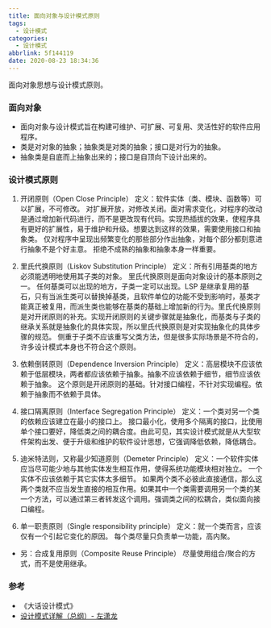 ```yaml
---
title: 面向对象与设计模式原则
tags:
  - 设计模式
categories:
  - 设计模式
abbrlink: 5f144119
date: 2020-08-23 18:34:36
---
```


面向对象思想与设计模式原则。

<!-- more -->

### 面向对象

- 面向对象与设计模式旨在构建可维护、可扩展、可复用、灵活性好的软件应用程序。
- 类是对对象的抽象；抽象类是对类的抽象；接口是对行为的抽象。
- 抽象类是自底而上抽象出来的；接口是自顶向下设计出来的。

### 设计模式原则

1. 开闭原则（Open Close Principle）
定义：软件实体（类、模块、函数等）可以扩展，不可修改。
对扩展开放，对修改关闭。面对需求变化，对程序的改动是通过增加新代码进行，而不是更改现有代码。实现热插拔的效果，使程序具有更好的扩展性，易于维护和升级。想要达到这样的效果，需要使用接口和抽象类。
仅对程序中呈现出频繁变化的那些部分作出抽象，对每个部分都刻意进行抽象不是个好主意。
拒绝不成熟的抽象和抽象本身一样重要。

2. 里氏代换原则（Liskov Substitution Principle）
定义：所有引用基类的地方必须能透明地使用其子类的对象。
里氏代换原则是面向对象设计的基本原则之一。 任何基类可以出现的地方，子类一定可以出现。LSP 是继承复用的基石，只有当派生类可以替换掉基类，且软件单位的功能不受到影响时，基类才能真正被复用，而派生类也能够在基类的基础上增加新的行为。里氏代换原则是对开闭原则的补充。实现开闭原则的关键步骤就是抽象化，而基类与子类的继承关系就是抽象化的具体实现，所以里氏代换原则是对实现抽象化的具体步骤的规范。
侧重于子类不应该重写父类方法，但是很多实际场景是不符合的，许多设计模式本身也不符合这个原则。

3. 依赖倒转原则（Dependence Inversion Principle）
定义：高层模块不应该依赖于低层模块，两者都应该依赖于抽象。抽象不应该依赖于细节，细节应该依赖于抽象。
这个原则是开闭原则的基础。针对接口编程，不针对实现编程。依赖于抽象而不依赖于具体。

4. 接口隔离原则（Interface Segregation Principle）
定义：一个类对另一个类的依赖应该建立在最小的接口上。
接口最小化，使用多个隔离的接口，比使用单个接口要好，降低类之间的耦合度。由此可见，其实设计模式就是从大型软件架构出发、便于升级和维护的软件设计思想，它强调降低依赖，降低耦合。

5. 迪米特法则，又称最少知道原则（Demeter Principle）
定义：一个软件实体应当尽可能少地与其他实体发生相互作用，使得系统功能模块相对独立。
一个实体不应该依赖于其它实体太多细节。
如果两个类不必彼此直接通信，那么这两个类就不应当发生直接的相互作用。如果其中一个类需要调用另一个类的某一个方法，可以通过第三者转发这个调用。强调类之间的松耦合，类似面向接口编程。

6. 单一职责原则（Single responsibility principle）
定义：就一个类而言，应该仅有一个引起它变化的原因。
每个类尽量只负责单一功能，高内聚。

- 另：合成复用原则（Composite Reuse Principle）
尽量使用组合/聚合的方式，而不是使用继承。

### 参考

- 《大话设计模式》
- [设计模式详解（总纲）- 左潇龙](https://www.cnblogs.com/zuoxiaolong/p/pattern1.html)
